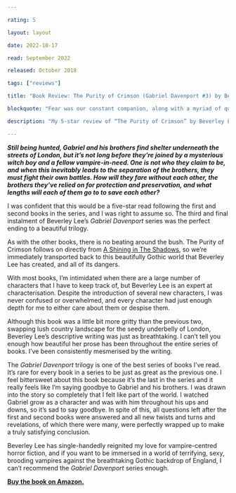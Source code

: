 ```yaml
---

rating: 5

layout: layout

date: 2022-10-17

read: September 2022

released: October 2018

tags: ["reviews"]

title: "Book Review: The Purity of Crimson (Gabriel Davenport #3) by Beverley Lee"

blockquote: "Fear was our constant companion, along with a myriad of questions we only whispered in places of shelter, too scared that something out there might be listening."

description: "My 5-star review of “The Purity of Crimson” by Beverley Lee"

---
```


***Still being hunted, Gabriel and his brothers find shelter underneath the streets of London, but it’s not long before they’re joined by a mysterious witch boy and a fellow vampire-in-need. One is not who they claim to be, and when this inevitably leads to the separation of the brothers, they must fight their own battles. How will they fare without each other, the brothers they’ve relied on for protection and preservation, and what lengths will each of them go to to save each other?***

I was confident that this would be a five-star read following the first and second books in the series, and I was right to assume so. The third and final instalment of Beverley Lee’s *Gabriel Davenport* series was the perfect ending to a beautiful trilogy. 

As with the other books, there is no beating around the bush. The Purity of Crimson follows on directly from [A Shining in The Shadows](https://abitwordsy.blog/book-reviews/a-shining-in-the-shadows/), so we’re immediately transported back to this beautifully Gothic world that Beverley Lee has created, and all of its dangers. 

With most books, I’m intimidated when there are a large number of characters that I have to keep track of, but Beverley Lee is an expert at characterisation. Despite the introduction of several new characters, I was never confused or overwhelmed, and every character had just enough depth for me to either care about them or despise them. 

Although this book was a little bit more gritty than the previous two, swapping lush country landscape for the seedy underbelly of London, Beverley Lee’s descriptive writing was just as breathtaking. I can’t tell you enough how beautiful her prose has been throughout the entire series of books. I’ve been consistently mesmerised by the writing. 

The *Gabriel Davenport* trilogy is one of the best series of books I’ve read. It’s rare for every book in a series to be just as great as the previous one. I feel bittersweet about this book because it’s the last in the series and it really feels like I’m saying goodbye to Gabriel and his brothers. I was drawn into the story so completely that I felt like part of the world. I watched Gabriel grow as a character and was with him throughout his ups and downs, so it’s sad to say goodbye. In spite of this, all questions left after the first and second books were answered and all new twists and turns and revelations, of which there were many, were perfectly wrapped up to make a truly satisfying conclusion. 

Beverley Lee has single-handedly reignited my love for vampire-centred horror fiction, and if you want to be immersed in a world of terrifying, sexy, brooding vampires against the breathtaking Gothic backdrop of England, I can’t recommend the *Gabriel Davenport* series enough. 

**[Buy the book on Amazon. ](https://www.amazon.co.uk/Purity-Crimson-Gabriel-Davenport-Book-ebook/dp/B07HD8SLF1/ref=sr_1_1?crid=KME4OWIK2QH3&keywords=a+purity+of+crimson&qid=1665742489&qu=eyJxc2MiOiIwLjYyIiwicXNhIjoiMC4wMCIsInFzcCI6IjAuMDAifQ%3D%3D&sprefix=a+purity+of+crimso%2Caps%2C612&sr=8-1)**